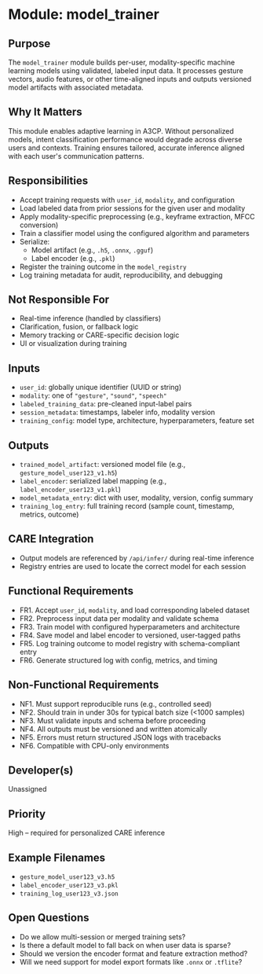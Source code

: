 # Module: model_trainer

## Purpose
The `model_trainer` module builds per-user, modality-specific machine learning models using validated, labeled input data. It processes gesture vectors, audio features, or other time-aligned inputs and outputs versioned model artifacts with associated metadata.

## Why It Matters
This module enables adaptive learning in A3CP. Without personalized models, intent classification performance would degrade across diverse users and contexts. Training ensures tailored, accurate inference aligned with each user's communication patterns.

## Responsibilities
- Accept training requests with `user_id`, `modality`, and configuration
- Load labeled data from prior sessions for the given user and modality
- Apply modality-specific preprocessing (e.g., keyframe extraction, MFCC conversion)
- Train a classifier model using the configured algorithm and parameters
- Serialize:
  - Model artifact (e.g., `.h5`, `.onnx`, `.gguf`)
  - Label encoder (e.g., `.pkl`)
- Register the training outcome in the `model_registry`
- Log training metadata for audit, reproducibility, and debugging

## Not Responsible For
- Real-time inference (handled by classifiers)
- Clarification, fusion, or fallback logic
- Memory tracking or CARE-specific decision logic
- UI or visualization during training

## Inputs
- `user_id`: globally unique identifier (UUID or string)
- `modality`: one of `"gesture"`, `"sound"`, `"speech"`
- `labeled_training_data`: pre-cleaned input-label pairs
- `session_metadata`: timestamps, labeler info, modality version
- `training_config`: model type, architecture, hyperparameters, feature set

## Outputs
- `trained_model_artifact`: versioned model file (e.g., `gesture_model_user123_v1.h5`)
- `label_encoder`: serialized label mapping (e.g., `label_encoder_user123_v1.pkl`)
- `model_metadata_entry`: dict with user, modality, version, config summary
- `training_log_entry`: full training record (sample count, timestamp, metrics, outcome)

## CARE Integration
- Output models are referenced by `/api/infer/` during real-time inference
- Registry entries are used to locate the correct model for each session

## Functional Requirements
- FR1. Accept `user_id`, `modality`, and load corresponding labeled dataset
- FR2. Preprocess input data per modality and validate schema
- FR3. Train model with configured hyperparameters and architecture
- FR4. Save model and label encoder to versioned, user-tagged paths
- FR5. Log training outcome to model registry with schema-compliant entry
- FR6. Generate structured log with config, metrics, and timing

## Non-Functional Requirements
- NF1. Must support reproducible runs (e.g., controlled seed)
- NF2. Should train in under 30s for typical batch size (<1000 samples)
- NF3. Must validate inputs and schema before proceeding
- NF4. All outputs must be versioned and written atomically
- NF5. Errors must return structured JSON logs with tracebacks
- NF6. Compatible with CPU-only environments

## Developer(s)
Unassigned

## Priority
High – required for personalized CARE inference

## Example Filenames
- `gesture_model_user123_v3.h5`
- `label_encoder_user123_v3.pkl`
- `training_log_user123_v3.json`

## Open Questions
- Do we allow multi-session or merged training sets?
- Is there a default model to fall back on when user data is sparse?
- Should we version the encoder format and feature extraction method?
- Will we need support for model export formats like `.onnx` or `.tflite`?
